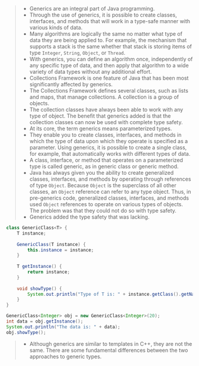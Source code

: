 > - Generics are an integral part of Java programming.
> - Through the use of generics, it is possible to create classes, interfaces, and methods that will work in a type-safe manner with various kinds of data.
> - Many algorithms are logically the same no matter what type of data they are being applied to. For example, the mechanism that supports a stack is the same whether that stack is storing items of type `Integer`, `String`, `Object`, or `Thread`.
> - With generics, you can define an algorithm once, independently of any specific type of data, and then apply that algorithm to a wide variety of data types without any additional effort.
> - Collections Framework is one feature of Java that has been most significantly affected by generics.
> - The Collections Framework defines several classes, such as lists and maps, that manage collections. A collection is a group of objects.
> - The collection classes have always been able to work with any type of object. The benefit that generics added is that the collection classes can now be used with complete type safety.
> - At its core, the term generics means parameterized types.
> - They enable you to create classes, interfaces, and methods in which the type of data upon which they operate is specified as a parameter. Using generics, it is possible to create a single class, for example, that automatically works with different types of data.
> - A class, interface, or method that operates on a parameterized type is called generic, as in generic class or generic method.
> - Java has always given you the ability to create generalized classes, interfaces, and methods by operating through references of type `Object`. Because `Object` is the superclass of all other classes, an `Object` reference can refer to any type object. Thus, in pre-generics code, generalized classes, interfaces, and methods used `Object` references to operate on various types of objects. The problem was that they could not do so with type safety.
> - Generics added the type safety that was lacking.

```java
class GenericClass<T> {
    T instance;
    
    GenericClass(T instance) {
        this.instance = instance;
    }
    
    T getInstance() {
        return instance;
    }
    
    void showType() {
        System.out.println("Type of T is: " + instance.getClass().getName());
    }
}

GenericClass<Integer> obj = new GenericClass<Integer>(20);
int data = obj.getInstance();
System.out.println("The data is: " + data);
obj.showType();
```
> - Although generics are similar to templates in C++, they are not the same. There are some fundamental differences between the two approaches to generic types.